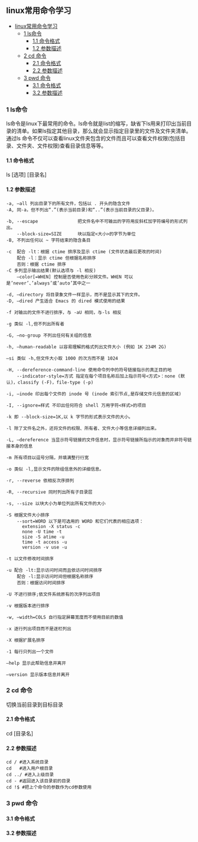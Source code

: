 <!--
author: jimmy
head:
date: 2018-02-14
title: linux常用命令学习
tags: tips
images: blog/img/1.jpg
category: linux
status: publish
summary: linux常用命令
-->
## linux常用命令学习
<!-- @import "[TOC]" {cmd="toc" depthFrom=1 depthTo=6 orderedList=0} -->
<!-- code_chunk_output -->

* [linux常用命令学习](#linux常用命令学习)
	* [1 ls命令](#1-ls命令)
		* [1.1 命令格式](#11-命令格式)
		* [1.2 参数描述](#12-参数描述)
	* [2 cd 命令](#2-cd-命令)
		* [2.1 命令格式](#21-命令格式)
		* [2.2 参数描述](#22-参数描述)
	* [3 pwd 命令](#3-pwd-命令)
		* [3.1 命令格式](#31-命令格式)
		* [3.2 参数描述](#32-参数描述)

<!-- /code_chunk_output -->
### 1 ls命令
ls命令是linux下最常用的命令。ls命令就是list的缩写，缺省下ls用来打印出当前目录的清单。如果ls指定其他目录，那么就会显示指定目录里的文件及文件夹清单。 通过ls 命令不仅可以查看linux文件夹包含的文件而且可以查看文件权限(包括目录、文件夹、文件权限)查看目录信息等等。
#### 1.1 命令格式
ls [选项] [目录名]
#### 1.2 参数描述
```
-a, –all 列出目录下的所有文件，包括以 . 开头的隐含文件
-A, 同-a，但不列出“.”(表示当前目录)和“..”(表示当前目录的父目录)。

-b, --escape               把文件名中不可输出的字符用反斜杠加字符编号的形式列出。
    --block-size=SIZE      块以指定<大小>的字节为单位
-B, 不列出任何以 ~ 字符结束的隐含条目

-c  配合 -lt：根据 ctime 排序及显示 ctime (文件状态最后更改的时间)
    配合 -l：显示 ctime 但根据名称排序
    否则：根据 ctime 排序
-C 多列显示输出结果(默认选项与 -l 相反)
    –color[=WHEN] 控制是否使用色彩分辨文件。WHEN 可以是’never’、’always’或’auto’其中之一

-d, –directory 将目录象文件一样显示，而不是显示其下的文件。
-D, –dired 产生适合 Emacs 的 dired 模式使用的结果

-f 对输出的文件不进行排序，与 -aU 相同，与-ls 相反

-g 类似 -l,但不列出所有者

-G, –no-group 不列出任何有关组的信息

-h, –human-readable 以容易理解的格式列出文件大小 (例如 1K 234M 2G)

–si 类似 -h,但文件大小取 1000 的次方而不是 1024

-H, --dereference-command-line 使用命令列中的符号链接指示的真正目的地
    --indicator-style=方式 指定在每个项目名称后加上指示符号<方式>：none (默认)，classify (-F)，file-type (-p)

-i, –inode 印出每个文件的 inode 号 (inode 索引节点,是存储文件元信息的区域)

-I, --ignore=样式 不印出任何符合 shell 万用字符<样式>的项目

-k 即 --block-size=1K,以 k 字节的形式表示文件的大小。

-l 除了文件名之外，还将文件的权限、所有者、文件大小等信息详细列出来。

-L, –dereference 当显示符号链接的文件信息时，显示符号链接所指示的对象而并非符号链接本身的信息

-m 所有项目以逗号分隔，并填满整行行宽

-o 类似 -l,显示文件的除组信息外的详细信息。

-r, --reverse 依相反次序排列

-R, --recursive 同时列出所有子目录层

-s, --size 以块大小为单位列出所有文件的大小

-S 根据文件大小排序
    --sort=WORD 以下是可选用的 WORD 和它们代表的相应选项：
      extension -X status -c
      none -U time -t
      size -S atime -u
      time -t access -u
      version -v use -u

-t 以文件修改时间排序

-u 配合 -lt:显示访问时间而且依访问时间排序
    配合 -l:显示访问时间但根据名称排序
    否则：根据访问时间排序

-U 不进行排序;依文件系统原有的次序列出项目

-v 根据版本进行排序

-w, –width=COLS 自行指定屏幕宽度而不使用目前的数值

-x 逐行列出项目而不是逐栏列出

-X 根据扩展名排序

-1 每行只列出一个文件

–help 显示此帮助信息并离开

–version 显示版本信息并离开
```
### 2 cd 命令
切换当前目录到目标目录
#### 2.1 命令格式
cd [目录名]
#### 2.2 参数描述
```
cd / #进入系统目录
cd   #进入用户根目录
cd ../ #进入上级目录
cd - #返回进入该目录前的目录
cd !$ #把上个命令的参数作为cd参数使用
```

### 3 pwd 命令
#### 3.1 命令格式
#### 3.2 参数描述
